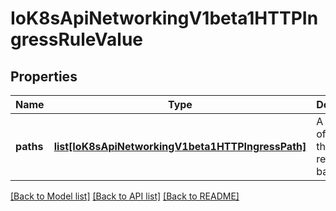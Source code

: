 # IoK8sApiNetworkingV1beta1HTTPIngressRuleValue

## Properties
Name | Type | Description | Notes
------------ | ------------- | ------------- | -------------
**paths** | [**list[IoK8sApiNetworkingV1beta1HTTPIngressPath]**](IoK8sApiNetworkingV1beta1HTTPIngressPath.md) | A collection of paths that map requests to backends. | 

[[Back to Model list]](../README.md#documentation-for-models) [[Back to API list]](../README.md#documentation-for-api-endpoints) [[Back to README]](../README.md)


